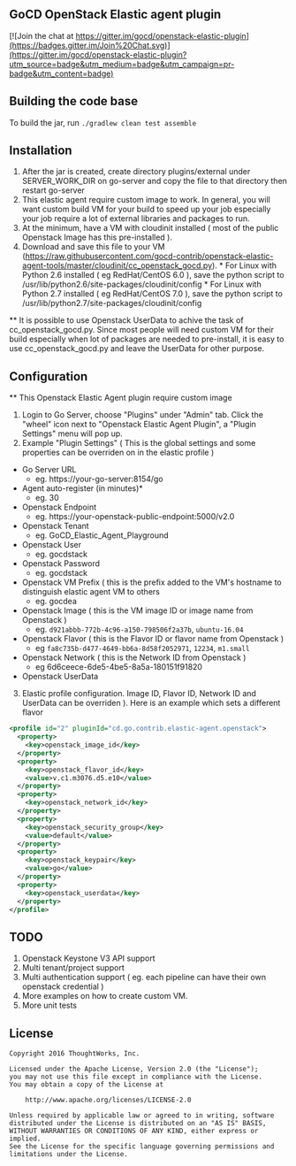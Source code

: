 ## GoCD OpenStack Elastic agent plugin


[![Join the chat at https://gitter.im/gocd/openstack-elastic-plugin](https://badges.gitter.im/Join%20Chat.svg)](https://gitter.im/gocd/openstack-elastic-plugin?utm_source=badge&utm_medium=badge&utm_campaign=pr-badge&utm_content=badge)


## Building the code base

To build the jar, run `./gradlew clean test assemble`

## Installation

1. After the jar is created,  create directory plugins/external under SERVER_WORK_DIR on go-server and copy the file to that directory then restart go-server
2. This elastic agent require custom image to work.  In general, you will want custom build VM for your build to speed up your job especially your job require a lot of external libraries and packages to run.
  1. At the minimum, have a VM with cloudinit installed ( most of the public Openstack Image has this pre-installed ).
  2. Download and save this file to your VM (https://raw.githubusercontent.com/gocd-contrib/openstack-elastic-agent-tools/master/cloudinit/cc_openstack_gocd.py).
    * For Linux with Python 2.6 installed ( eg RedHat/CentOS 6.0 ), save the python script to /usr/lib/python2.6/site-packages/cloudinit/config
    * For Linux with Python 2.7 installed ( eg RedHat/CentOS 7.0 ), save the python script to /usr/lib/python2.7/site-packages/cloudinit/config

**  It is possible to use Openstack UserData to achive the task of cc_openstack_gocd.py.  Since most people will need custom VM for their build especially when lot of packages are needed to pre-install, it is easy to use cc_openstack_gocd.py and leave the UserData for other purpose.

## Configuration

** This Openstack Elastic Agent plugin require custom image

1. Login to Go Server, choose "Plugins" under "Admin" tab.  Click the "wheel" icon next to "Openstack Elastic Agent Plugin", a "Plugin Settings" menu will pop up.
2. Example "Plugin Settings"  ( This is the global settings and some properties can be overriden on in the elastic profile )
  * Go Server URL
     * eg. https://your-go-server:8154/go
  * Agent auto-register (in minutes)*
     * eg. 30
  * Openstack Endpoint
     * eg. https://your-openstack-public-endpoint:5000/v2.0
  * Openstack Tenant
     * eg. GoCD_Elastic_Agent_Playground
  * Openstack User
     * eg. gocdstack
  * Openstack Password
     * eg. gocdstack
  * Openstack VM Prefix ( this is the prefix added to the VM's hostname to distinguish elastic agent VM to others
     * eg. gocdea
  * Openstack Image ( this is the VM image ID or image name from Openstack )
     * eg. `d921abbb-772b-4c96-a150-798506f2a37b`, `ubuntu-16.04`
  * Openstack Flavor ( this is the Flavor ID or flavor name from Openstack )
     * eg `fa8c735b-d477-4649-bb6a-8d58f2052971`, `12234`, `m1.small`
  * Openstack Network ( this is the Network ID from Openstack )
    * eg 6d6ceece-6de5-4be5-8a5a-180151f91820
  * Openstack UserData
3. Elastic profile configuration.  Image ID,  Flavor ID,  Network ID and UserData can be overriden ).  Here is an example which sets a different flavor
```xml
<profile id="2" pluginId="cd.go.contrib.elastic-agent.openstack">
  <property>
    <key>openstack_image_id</key>
  </property>
  <property>
    <key>openstack_flavor_id</key>
    <value>v.c1.m3076.d5.e10</value>
  </property>
  <property>
    <key>openstack_network_id</key>
  </property>
  <property>
    <key>openstack_security_group</key>
    <value>default</value>
  </property>
  <property>
    <key>openstack_keypair</key>
    <value>go</value>
  </property>
  <property>
    <key>openstack_userdata</key>
  </property>
</profile>
```


## TODO

1. Openstack Keystone V3 API support
2. Multi tenant/project support
3. Multi authentication support ( eg. each pipeline can have their own openstack credential )
4. More examples on how to create custom VM.
5. More unit tests

## License

```plain
Copyright 2016 ThoughtWorks, Inc.

Licensed under the Apache License, Version 2.0 (the "License");
you may not use this file except in compliance with the License.
You may obtain a copy of the License at

    http://www.apache.org/licenses/LICENSE-2.0

Unless required by applicable law or agreed to in writing, software
distributed under the License is distributed on an "AS IS" BASIS,
WITHOUT WARRANTIES OR CONDITIONS OF ANY KIND, either express or implied.
See the License for the specific language governing permissions and
limitations under the License.
